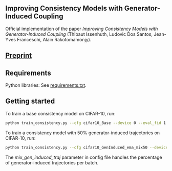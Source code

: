 <!-- # Copyright 2024 Thibaut Issenhuth, Ludovic Dos Santos, Jean-Yves Franceschi, Alain Rakotomamonjy

# Licensed under the Apache License, Version 2.0 (the "License");
# you may not use this file except in compliance with the License.
# You may obtain a copy of the License at

#     http://www.apache.org/licenses/LICENSE-2.0

# Unless required by applicable law or agreed to in writing, software
# distributed under the License is distributed on an "AS IS" BASIS,
# WITHOUT WARRANTIES OR CONDITIONS OF ANY KIND, either express or implied.
# See the License for the specific language governing permissions and
# limitations under the License. -->


## Improving Consistency Models with Generator-Induced Coupling

Official implementation of the paper *Improving Consistency Models with Generator-Induced Coupling* (Thibaut Issenhuth, Ludovic Dos Santos, Jean-Yves Franceschi, Alain Rakotomamonjy).


## [Preprint](https://arxiv.org/)


## Requirements

Python libraries: See [requirements.txt](./requirements.txt).

## Getting started

To train a base consistency model on CIFAR-10, run:

```.bash
python train_consistency.py --cfg cifar10_Base --device 0 --eval_fid 1 --eval_freq 5000
```

To train a consistency model with 50% generator-induced trajectories on CIFAR-10, run: 
```.bash
python train_consistency.py --cfg cifar10_GenInduced_ema_mix50 --device 0 --eval_fid 1 --eval_freq 5000
```

The *mix_gen_induced_traj* parameter in config file handles the percentage of generator-induced trajectories per batch. 
